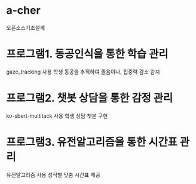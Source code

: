 # a-cher
오픈소스기초설계

프로그램1. 동공인식을 통한 학습 관리
=============

gaze_tracking 사용
학생 동공을 추적하여 졸음이나, 집중력 감소 감지

프로그램2. 챗봇 상담을 통한 감정 관리
=============

ko-sbert-multitack 사용
학생 상담 챗본 구현

프로그램3. 유전알고리즘을 통한 시간표 관리
=============

유전알고리즘 사용
성적별 맞춤 시간표 제공

